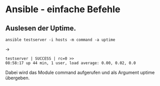 # Ansible - einfache Befehle

## Auslesen der Uptime.
```
ansible testserver -i hosts -m command -a uptime
```
->
```
testserver | SUCCESS | rc=0 >>
08:58:17 up 44 min, 1 user, load average: 0.00, 0.02, 0.0
```

Dabei wird das Module command aufgerufen und als Argument uptime übergeben.
